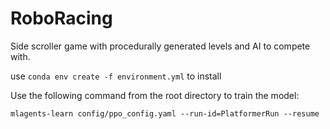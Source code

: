 # RoboRacing
Side scroller game with procedurally generated levels and AI to compete with.

use ```conda env create -f environment.yml``` to install 

Use the following command from the root directory to train the model:

```mlagents-learn config/ppo_config.yaml --run-id=PlatformerRun --resume```
